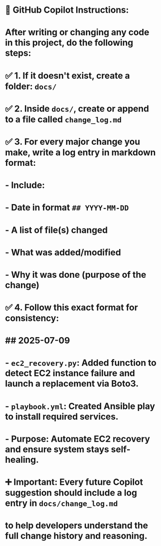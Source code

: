 # 🧠 GitHub Copilot Instructions:
# After writing or changing any code in this project, do the following steps:
#
# ✅ 1. If it doesn't exist, create a folder: `docs/`
# ✅ 2. Inside `docs/`, create or append to a file called `change_log.md`
# ✅ 3. For every major change you make, write a log entry in markdown format:
#     - Include:
#         - Date in format `## YYYY-MM-DD`
#         - A list of file(s) changed
#         - What was added/modified
#         - Why it was done (purpose of the change)
#
# ✅ 4. Follow this exact format for consistency:
#
# ## 2025-07-09
# - `ec2_recovery.py`: Added function to detect EC2 instance failure and launch a replacement via Boto3.
# - `playbook.yml`: Created Ansible play to install required services.
# - Purpose: Automate EC2 recovery and ensure system stays self-healing.

# ➕ Important: Every future Copilot suggestion should include a log entry in `docs/change_log.md`
# to help developers understand the full change history and reasoning.

